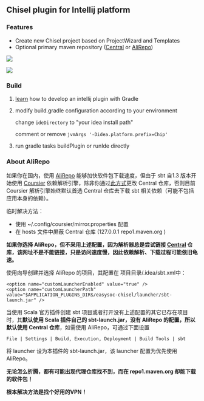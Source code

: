 ## Chisel plugin for Intellij platform

### Features

- Create new Chisel project based on ProjectWizard and Templates
- Optional primary maven repository ([Central](https://repo1.maven.org/maven2) or [AliRepo](https://maven.aliyun.com/repository/central))

![](https://plugins.jetbrains.com/files/14269/screenshot_21779.png)

![](https://plugins.jetbrains.com/files/14269/screenshot_21780.png)

### Build

1. [learn](https://www.jetbrains.org/intellij/sdk/docs/basics/basics.html) how to develop an intellij plugin with Gradle

2. modify build.gradle configuration according to your environment

    change `ideDirectory`  to "your idea install path"

    comment or remove `jvmArgs '-Didea.platform.prefix=Chip'`

3. run gradle tasks buildPlugin or runIde directly

### About AliRepo

如果你在国内，使用 [AliRepo](https://maven.aliyun.com/repository/central) 能够加快软件包下载速度，但由于 sbt 自1.3 版本开始使用 [Coursier](https://get-coursier.io/) 依赖解析引擎，除非你通过[此方式](https://get-coursier.io/blog/2019/07/05/1.1.0-M14)更改 Central 仓库，否则目前 Coursier 解析引擎始终默认首选 Central 仓库去下载 sbt 相关依赖（可能不包括应用本身的依赖）。

临时解决方法：

- 使用 ~/.config/coursier/mirror.properties 配置
- 在 hosts 文件中屏蔽 Central 仓库 (127.0.0.1 repo1.maven.org )

**如果你选择 AliRepo，但不采用上述配置，因为解析器总是尝试链接 [Central](https://repo1.maven.org/maven2) 仓库，该网址不是不能链接，只是访问速度慢，因此依赖解析、下载过程可能依旧龟速。**

使用向导创建并选择 AliRepo 的项目，其配置在 项目目录/.idea/sbt.xml中：

```
<option name="customLauncherEnabled" value="true" />
<option name="customLauncherPath" value="$APPLICATION_PLUGINS_DIR$/easysoc-chisel/launcher/sbt-launch.jar" />
```

当使用 Scala 官方插件创建 sbt 项目或者打开没有上述配置的其它已存在项目时，其**默认使用 Scala 插件自己的 sbt-launch.jar，没有 AliRepo 的配置，所以默认使用 Central 仓库**，如需使用 AliRepo，可通过下面设置

```
File | Settings | Build, Execution, Deployment | Build Tools | sbt
```

将 launcher 设为本插件的 sbt-launch.jar，该 launcher 配置为优先使用 AliRepo。

**无论怎么折腾，都有可能出现代理仓库找不到，而在 repo1.maven.org 却能下载的软件包！**

**根本解决方法是找个好用的VPN！**